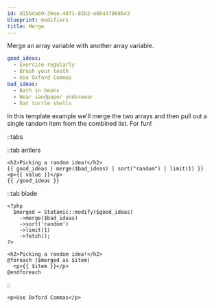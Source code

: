 ```yaml
---
id: d15bda69-36ee-4871-82b2-e66447868643
blueprint: modifiers
title: Merge
---
```


Merge an array variable with another array variable.

```yaml
good_ideas:
  - Exercise regularly
  - Brush your teeth
  - Use Oxford Commas
bad_ideas:
  - Bath in beans
  - Wear sandpaper underwear
  - Eat turtle shells
```

In this template example we'll merge the two arrays and then pull out a single random item from the combined list. For fun!

::tabs

::tab antlers
```antlers
<h2>Picking a random idea!</h2>
{{ good_ideas | merge($bad_ideas) | sort("random") | limit(1) }}
<p>{{ value }}</p>
{{ /good_ideas }}
```
::tab blade
```blade
<?php
  $merged = Statamic::modify($good_ideas)
    ->merge($bad_ideas)
    ->sort('random')
    ->limit(1)
    ->fetch();
?>

<h2>Picking a random idea!</h2>
@foreach ($merged as $item)
  <p>{{ $item }}</p>
@endforeach
```
::

```
<p>Use Oxford Commas</p>
```
